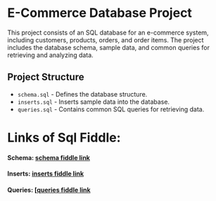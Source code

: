 # E-Commerce Database Project  

This project consists of an SQL database for an e-commerce system, including customers, products, orders, and order items. The project includes the database schema, sample data, and common queries for retrieving and analyzing data.  

## Project Structure  
- `schema.sql` - Defines the database structure.  
- `inserts.sql` - Inserts sample data into the database.  
- `queries.sql` - Contains common SQL queries for retrieving data.  

# Links of Sql Fiddle:
#### Schema:  **[schema fiddle link ](https://sqlfiddle.com/postgresql/online-compiler?id=b0d9574f-738e-44b9-83f9-eda4466a4389)**  
#### Inserts:  **[inserts fiddle link ](https://sqlfiddle.com/postgresql/online-compiler?id=dd413dc5-c5de-4ced-b0c5-4ad09f19cd61)** 
#### Queries:  **[[queries fiddle link](https://sqlfiddle.com/postgresql/online-compiler?id=07733461-a031-42f6-bbba-d9ce716d0903](https://sqlfiddle.com/postgresql/online-compiler?id=ebde4dc1-df75-4c28-96ce-c74e98527413))** 
